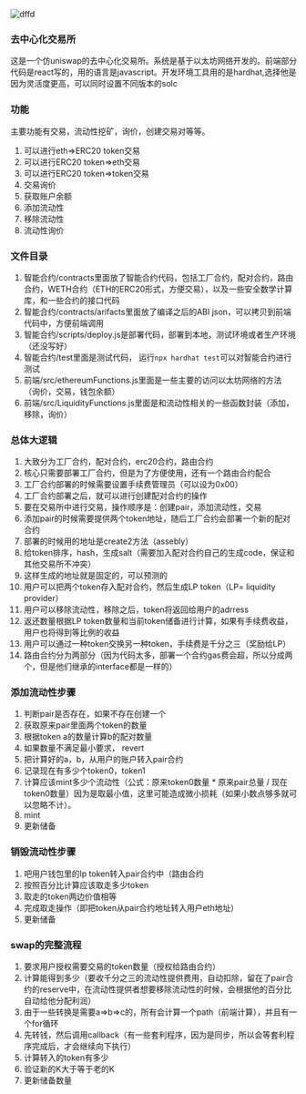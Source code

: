 ![dffd](https://miro.medium.com/max/1400/1*dqN-Wz9-XZGG6lijEPoJMw.png)


### 去中心化交易所

这是一个仿uniswap的去中心化交易所。系统是基于以太坊网络开发的。前端部分代码是react写的，用的语言是javascript。开发环境工具用的是hardhat,选择他是因为灵活度更高，可以同时设置不同版本的solc

### 功能
主要功能有交易，流动性挖矿，询价，创建交易对等等。
1. 可以进行eth=>ERC20 token交易
2. 可以进行ERC20 token=>eth交易
3. 可以进行ERC20 token=>token交易
4. 交易询价
5. 获取账户余额
6. 添加流动性
7. 移除流动性
8. 流动性询价

### 文件目录

1. 智能合约/contracts里面放了智能合约代码，包括工厂合约，配对合约，路由合约，WETH合约（ETH的ERC20形式，方便交易），以及一些安全数学计算库，和一些合约的接口代码
2. 智能合约/contracts/arifacts里面放了编译之后的ABI json，可以拷贝到前端代码中，方便前端调用
3. 智能合约/scripts/deploy.js是部署代码，部署到本地，测试环境或者生产环境（还没写好）
4. 智能合约/test里面是测试代码， 运行`npx hardhat test`可以对智能合约进行测试
5. 前端/src/ethereumFunctions.js里面是一些主要的访问以太坊网络的方法（询价，交易，钱包余额）
6. 前端/src/LiquidityFunctions.js里面是和流动性相关的一些函数封装（添加，移除，询价）

### 总体大逻辑
1. 大致分为工厂合约，配对合约，erc20合约，路由合约
2. 核心只需要部署工厂合约，但是为了方便使用，还有一个路由合约配合
3. 工厂合约部署的时候需要设置手续费管理员（可以设为0x00）
4. 工厂合约部署之后，就可以进行创建配对合约的操作
5. 要在交易所中进行交易，操作顺序是：创建pair，添加流动性，交易
6. 添加pair的时候需要提供两个token地址，随后工厂合约会部署一个新的配对合约
7. 部署的时候用的地址是create2方法（assebly）
8. 给token排序，hash，生成salt（需要加入配对合约自己的生成code，保证和其他交易所不冲突）
9. 这样生成的地址就是固定的，可以预测的
10. 用户可以把两个token存入配对合约，然后生成LP token（LP= liquidity provider）
11. 用户可以移除流动性，移除之后，token将返回给用户的adrress
12. 返还数量根据LP token数量和当前token储备进行计算，如果有手续费收益，用户也将得到等比例的收益
13. 用户可以通过一种token交换另一种token，手续费是千分之三（奖励给LP）
14. 路由合约分为两部分（因为代码太多，部署一个合约gas费会超，所以分成两个，但是他们继承的interface都是一样的）

### 添加流动性步骤
1. 判断pair是否存在，如果不存在创建一个
2. 获取原来pair里面两个token的数量
3. 根据token a的数量计算b的配对数量
4. 如果数量不满足最小要求， revert
5. 把计算好的a，b，从用户的账户转入pair合约
1. 记录现在有多少个token0，token1
2. 计算应该mint多少个流动性（公式：原来token0数量 * 原来pair总量 / 现在token0数量）因为是取最小值，这里可能造成微小损耗（如果小数点够多就可以忽略不计）。
3. mint
4. 更新储备

### 销毁流动性步骤
1. 吧用户钱包里的lp token转入pair合约中（路由合约
2. 按照百分比计算应该取走多少token
3. 取走的token两边价值相等
4. 完成取走操作（即把token从pair合约地址转入用户eth地址）
5. 更新储备

### swap的完整流程
1. 要求用户授权需要交易的token数量（授权给路由合约）
2. 计算能得到多少（要收千分之三的流动性提供费用，自动扣除，留在了pair合约的reserve中，在流动性提供者想要移除流动性的时候，会根据他的百分比自动给他分配利润）
3. 由于一些转换是需要a=>b=>c的，所有会计算一个path（前端计算），并且有一个for循环
4. 先转钱，然后调用callback（有一些套利程序，因为是同步，所以会等套利程序完成后，才会继续向下执行）
5. 计算转入的token有多少
6. 验证新的K大于等于老的K
7. 更新储备数量